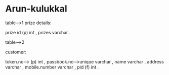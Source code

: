 # Arun-kulukkal

table-->1
prize details:

prize id (p) int ,
prizes varchar .

table-->2

customer:

  token.no--> (p) int ,
 passbook.no-->unique varchar ,
name varchar ,
address varchar ,
mobile.number varchar ,
pid (f) int .


 
